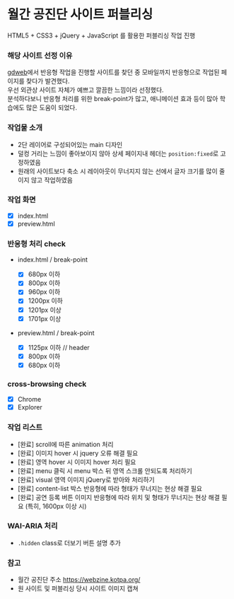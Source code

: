 # 월간 공진단 사이트 퍼블리싱

HTML5 + CSS3 + jQuery + JavaScript 를 활용한 퍼블리싱 작업 진행

### 해당 사이트 선정 이유

[gdweb](http://www.gdweb.co.kr/main/)에서 반응형 작업을 진행할 사이트를 찾던 중 모바일까지 반응형으로 작업된 페이지를 찾다가 발견했다.  
우선 외관상 사이트 자체가 예쁘고 깔끔한 느낌이라 선정했다.  
분석하다보니 반응형 처리를 위한 break-point가 많고, 애니메이션 효과 등이 많아 학습에도 많은 도움이 되었다.

### 작업물 소개

- 2단 레이어로 구성되어있는 main 디자인
- 덜컹 거리는 느낌이 좋아보이지 않아 상세 페이지내 헤더는 `position:fixed`로 고정하였음
- 원래의 사이트보다 축소 시 레이아웃이 무너지지 않는 선에서 글자 크기를 많이 줄이지 않고 작업하였음

### 작업 화면

- [x] index.html
- [x] preview.html

### 반응형 처리 check

- index.html / break-point

  - [x] 680px 이하
  - [x] 800px 이하
  - [x] 960px 이하
  - [x] 1200px 이하
  - [x] 1201px 이상
  - [x] 1701px 이상

- preview.html / break-point
  - [x] 1125px 이하 // header
  - [x] 800px 이하
  - [x] 680px 이하

### cross-browsing check

- [x] Chrome
- [x] Explorer

### 작업 리스트

- [완료] scroll에 따른 animation 처리
- [완료] 이미지 hover 시 jquery 오류 해결 필요
- [완료] 영역 hover 시 이미지 hover 처리 필요
- [완료] menu 클릭 시 menu 박스 뒤 영역 스크롤 안되도록 처리하기
- [완료] visual 영역 이미지 jQuery로 받아와 처리하기
- [완료] content-list 박스 반응형에 따라 형태가 무너지는 현상 해결 필요
- [완료] 공연 등록 버튼 이미지 반응형에 따라 위치 및 형태가 무너지는 현상 해결 필요 (특히, 1600px 이상 시)

### WAI-ARIA 처리

- `.hidden` class로 더보기 버튼 설명 추가

### 참고

- 월간 공진단 주소 https://webzine.kotpa.org/
- 원 사이트 및 퍼블리싱 당시 사이트 이미지 캡쳐

